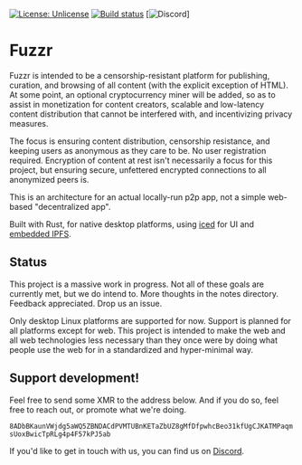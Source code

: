 [![License: Unlicense](https://img.shields.io/badge/license-Unlicense-blue.svg)](http://unlicense.org/)
[![Build status](https://github.com/FuzzrNet/fuzzr/workflows/Rust/badge.svg)](github.com/FuzzrNet/fuzzr/actions?query=branch:master)
[![Discord](https://img.shields.io/discord/788559109011406889?style=plastic)]

# Fuzzr

Fuzzr is intended to be a censorship-resistant platform for publishing, curation, and browsing of all content (with the explicit exception of HTML). At some point, an optional cryptocurrency miner will be added, so as to assist in monetization for content creators, scalable and low-latency content distribution that cannot be interfered with, and incentivizing privacy measures.

The focus is ensuring content distribution, censorship resistance, and keeping users as anonymous as they care to be. No user registration required. Encryption of content at rest isn't necessarily a focus for this project, but ensuring secure, unfettered encrypted connections to all anonymized peers is.

This is an architecture for an actual locally-run p2p app, not a simple web-based "decentralized app".

Built with Rust, for native desktop platforms, using [iced](https://github.com/hecrj/iced) for UI and [embedded IPFS](https://github.com/ipfs-rust/ipfs-embed/).

## Status

This project is a massive work in progress. Not all of these goals are currently met, but we do intend to. More thoughts in the notes directory. Feedback appreciated. Drop us an issue.

Only desktop Linux platforms are supported for now. Support is planned for all platforms except for web. This project is intended to make the web and all web technologies less necessary than they once were by doing what people use the web for in a standardized and hyper-minimal way.

## Support development!

Feel free to send some XMR to the address below. And if you do so, feel free to reach out, or promote what we're doing.

`8ADbBKaunVWjdg5aWQ5ZBNDACdPVMTUBnKETaZbUZ8gMfDfpwhcBeo31kfUgCJKATMPaqmsUoxBwicTpRLg4p4F57kPJ5ab`

If you'd like to get in touch with us, you can find us on [Discord](https://discord.gg/QgzXCErwkM).
